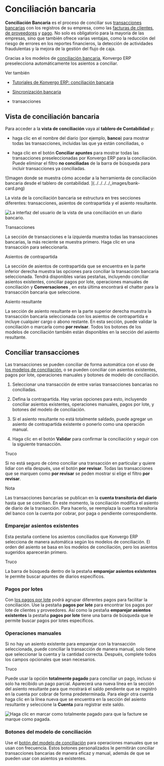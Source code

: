 # Conciliación bancaria

**Conciliación Bancaria** es el proceso de conciliar sus [transacciones
bancarias](transactions) con los registros de su empresa, como las
[facturas de clientes](../customer_invoices), [de
proveedores](../vendor_bills) y [pago](../payments). No solo es
obligatorio para la mayoría de las empresas, sino que también ofrece varias
ventajas, como la reducción del riesgo de errores en los reportes financieros,
la detección de actividades fraudulentas y la mejora de la gestión del flujo
de caja.

Gracias a los modelos de [conciliación bancaria](reconciliation_models),
Konvergo ERP preselecciona automáticamente los asientos a conciliar.

<div class="alert alert-secondary">
<p class="alert-title">
Ver también</p><ul>
<li><p><a href="https://www.odoo.com/slides/slide/bank-reconciliation-2724">Tutoriales de Konvergo ERP: conciliación bancaria</a></p></li>
<li><p><a href="bank_synchronization">Sincronización bancaria</a></p></li>
<li><p><span class="xref std std-doc">transacciones</span></p></li>
</ul>
</div>

## Vista de conciliación bancaria

Para acceder a la **vista de conciliación** vaya al **tablero de
Contabilidad** y:

  * haga clic en el nombre del diario (por ejemplo, **banco**) para mostrar todas las transacciones, incluidas las que ya están conciliadas, o

  * haga clic en el botón **Conciliar apuntes** para mostrar todas las transacciones preseleccionadas por Konvergo ERP para la conciliación. Puede eliminar el filtro **no conciliadas** de la barra de búsqueda para incluir transacciones ya conciliadas.

![Imagen donde se muestra cómo accedar a la herramienta de conciliación
bancaria desde el tablero de contabilidad. ](../../../../_images/bank-
card.png)

La vista de la conciliación bancaria se estructura en tres secciones
diferentes: transacciones, asientos de contrapartida y el asiento resultante.

![La interfaz del usuario de la vista de una conciliación en un diario
bancario. ](../../../../_images/user-interface.png)

Transacciones

    

La sección de transacciones e la izquierda muestra todas las transacciones
bancarias, la más reciente se muestra primero. Haga clic en una transacción
para seleccionarla.

Asientos de contrapartida

    

La sección de asientos de contrapartida que se encuentra en la parte inferior
derecha muestra las opciones para conciliar la transacción bancaria
seleccionada. Tendrá disponibles varias pestañas, incluyendo conciliar
asientos existentes, conciliar pagos por lote, operaciones manuales de
conciliación y **Conversaciones** , en esta última encontrará el chatter para
la transacción bancaria que seleccione.

Asiento resultante

    

La sección de asiento resultante en la parte superior derecha muestra la
transacción bancaria seleccionada con los asientos de contrapartida e incluye
cualquier cargo o abono restante. En esta sección, puede validar la
conciliación o marcarla como **por revisar**. Todos los botones de los modelos
de conciliación también están disponibles en la sección del asiento
resultante.

## Conciliar transacciones

Las transacciones se pueden conciliar de forma automática con el uso de [los
modelos de conciliación](reconciliation_models), o se pueden conciliar
con asientos existentes, pagos por lote, operaciones manuales y botones de
modelo de conciliación.

  1. Seleccionar una transacción de entre varias transacciones bancarias no conciliadas.

  2. Defina la contrapartida. Hay varias opciones para esto, incluyendo conciliar asientos existentes, operaciones manuales, pagos por lote, y botones del modelo de conciliación.

  3. Si el asiento resultante no está totalmente saldado, puede agregar un asiento de contrapartida existente o ponerlo como una operación manual.

  4. Haga clic en el botón **Validar** para confirmar la conciliación y seguir con la siguiente transacción.

<div class="alert alert-info">
<p class="alert-title">
Truco</p><p>Si no está seguro de cómo conciliar una transacción en particular y quiere lidiar con ella después, use el botón <b>por revisar</b>. Todas las transacciones que se marquen como <b>por revisar</b> se peden mostrar si elige el filtro <b>por revisar</b>.</p>
</div> <div class="alert alert-primary">
<p class="alert-title">
Nota</p><p>Las transacciones bancarias se publican en la <b>cuenta transitoria del diario</b> hasta que se concilien. En este momento, la conciliación modifica el asiento de diario de la transacción. Para hacerlo, se reemplaza la cuenta transitoria del banco con la cuenta por cobrar, por paga o pendiente correspondiente.</p>
</div>

### Emparejar asientos existentes

Esta pestaña contiene los asientos conciliados que Konvergo ERP selecciona de manera
automática según los modelos de conciliación. El orden del asiento se basa en
los modelos de conciliación, pero los asientos sugeridos aparecerán primero.

<div class="alert alert-info">
<p class="alert-title">
Truco</p><p>La barra de búsqueda dentro de la pestaña <b>emparejar asientos existentes</b> le permite buscar apuntes de diarios específicos.</p>
</div>

### Pagos por lotes

Con [los pagos por lote](payments/batch-payments) podrá agrupar diferentes
pagos para facilitar la conciliación. Use la pestaña **pagos por lote** para
encontrar los pagos por lote de clientes y proveedores. Así como la pestaña
**emparejar asientos existentes** la pestaña **pagos por lote** tiene una
barra de búsqueda que le permite buscar pagos por lotes específicos.

### Operaciones manuales

Si no hay un asiento existente para emparejar con la transacción seleccionada,
puede conciliar la transacción de manera manual, solo tiene que seleccionar la
cuenta y la cantidad correcta. Después, complete todos los campos opcionales
que sean necesarios.

<div class="alert alert-info">
<p class="alert-title">
Truco</p><p>Puede usar la opción <b>totalmente pagado</b> para conciliar un pago, incluso si solo ha recibido un pago parcial. Aparecerá una nueva línea en la sección del asiento resultante para que mostrará el saldo pendiente que se registró en la cuenta por cobrar de forma predeterminada. Para elegir otra cuenta haga clic en la línea nueva que se encuentra en la sección del asiento resultante y seleccione la <b>Cuenta</b> para registrar este saldo.</p>
<img alt="Haga clic en marcar como totalmente pagado para que la facture se marque como pagada. " src="../../../../_images/fully-paid.png"/>
</div>

### Botones del modelo de conciliación

Use el [botón del modelo de conciliación](reconciliation_models) para
operaciones manuales que se usan con frecuencia. Estos botones personalizados
le permitirán conciliar transacciones bancarias de manera eficaz y manual,
además de que se pueden usar con asientos ya existentes.

